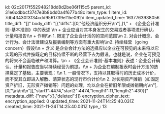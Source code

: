 id: 02c2017f552948218dd8d2be06f115c5
parent_id: 31e6cdbbcf3747e3b8bdd0a4f677b48c
item_type: 1
item_id: 7db43430f3134cdd9561739ef15e092d
item_updated_time: 1637763938056
title_diff: "[]"
body_diff: "[{\"diffs\":[[0,\"他经济组织分开\\\n\"],[1,\"   + 《企业会计准则-基本准则》中的表述 \\\n     + 企业应当对其本身发生的交易或者事项进行确认、计量和报告\\\n   + 作用\\\n     1. 限定了企业会计活的的空间范围\\\n     2. 对会计概念、会计行为、会计法律建设及报表编制等方面有重大影响\\\n2. 持续经营（going concern）假设\\\n   + 含义 是企业会计方法的选择应以企业在可预见的未来将以它实现的形式并按既定的目标持续不断的经营下去为假设。也就是说，企业在可预见的将来不会面临破产和清算。\\\n   + 《企业会计准则-基本准则》表述：企业会计确认、计量和报告应当以持续经营为前提。\\\n   + 为企业在编制报表时会计方法的选择奠定了基础，主要表现：\\\n     1. 一般情况下，支持以其取得时的历史成本计价，而不安其立即进入解散、清算状态的现行市价计价\\\n     2. 对长期资产摊销（如固定资产折旧，无形资产摊销等）问题的处理，均以企业在折旧年限或摊销期内\\\n\"],[0,\"\\\n\\\n\\\n\"]],\"start1\":4474,\"start2\":4474,\"length1\":11,\"length2\":430}]"
metadata_diff: {"new":{},"deleted":[]}
encryption_cipher_text: 
encryption_applied: 0
updated_time: 2021-11-24T14:25:40.031Z
created_time: 2021-11-24T14:25:40.031Z
type_: 13